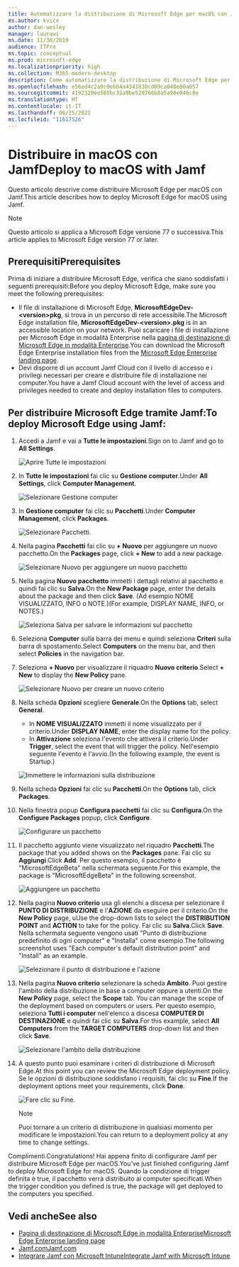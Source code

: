 ```yaml
---
title: Automatizzare la distribuzione di Microsoft Edge per macOS con Jamf
ms.author: kvice
author: dan-wesley
manager: laurawi
ms.date: 11/30/2019
audience: ITPro
ms.topic: conceptual
ms.prod: microsoft-edge
ms.localizationpriority: high
ms.collection: M365-modern-desktop
description: Come automatizzare la distribuzione di Microsoft Edge per macOS con Jamf.
ms.openlocfilehash: e56ed4c2a9c0ebb4a4341830cd09ca040e80a657
ms.sourcegitcommit: 4192328ee585bc32a9be528766b8a5a98e046c8e
ms.translationtype: HT
ms.contentlocale: it-IT
ms.lasthandoff: 06/25/2021
ms.locfileid: "11617526"
---
```

# <a name="deploy-to-macos-with-jamf"></a><span data-ttu-id="06d70-103">Distribuire in macOS con Jamf</span><span class="sxs-lookup"><span data-stu-id="06d70-103">Deploy to macOS with Jamf</span></span>

<span data-ttu-id="06d70-104">Questo articolo descrive come distribuire Microsoft Edge per macOS con Jamf.</span><span class="sxs-lookup"><span data-stu-id="06d70-104">This article describes how to deploy Microsoft Edge for macOS using Jamf.</span></span>

> [!NOTE]
> <span data-ttu-id="06d70-105">Questo articolo si applica a Microsoft Edge versione 77 o successiva.</span><span class="sxs-lookup"><span data-stu-id="06d70-105">This article applies to Microsoft Edge version 77 or later.</span></span>

## <a name="prerequisites"></a><span data-ttu-id="06d70-106">Prerequisiti</span><span class="sxs-lookup"><span data-stu-id="06d70-106">Prerequisites</span></span>

<span data-ttu-id="06d70-107">Prima di iniziare a distribuire Microsoft Edge, verifica che siano soddisfatti i seguenti prerequisiti:</span><span class="sxs-lookup"><span data-stu-id="06d70-107">Before you deploy Microsoft Edge, make sure you meet the following prerequisites:</span></span>

- <span data-ttu-id="06d70-108">Il file di installazione di Microsoft Edge, **MicrosoftEdgeDev-\<version\>pkg**, si trova in un percorso di rete accessibile.</span><span class="sxs-lookup"><span data-stu-id="06d70-108">The Microsoft Edge installation file,  **MicrosoftEdgeDev-\<version\>.pkg** is in an accessible location on your network.</span></span> <span data-ttu-id="06d70-109">Puoi scaricare i file di installazione per Microsoft Edge in modalità Enterprise nella [pagina di destinazione di Microsoft Edge in modalità Enterprise](https://aka.ms/EdgeEnterprise).</span><span class="sxs-lookup"><span data-stu-id="06d70-109">You can download the Microsoft Edge Enterprise installation files from the [Microsoft Edge Enterprise landing page](https://aka.ms/EdgeEnterprise).</span></span>
- <span data-ttu-id="06d70-110">Devi disporre di un account Jamf Cloud con il livello di accesso e i privilegi necessari per creare e distribuire file di installazione nei computer.</span><span class="sxs-lookup"><span data-stu-id="06d70-110">You have a Jamf Cloud account with the level of access and privileges needed to create and deploy installation files to computers.</span></span>

## <a name="to-deploy-microsoft-edge-using-jamf"></a><span data-ttu-id="06d70-111">Per distribuire Microsoft Edge tramite Jamf:</span><span class="sxs-lookup"><span data-stu-id="06d70-111">To deploy Microsoft Edge using Jamf:</span></span>

1. <span data-ttu-id="06d70-112">Accedi a Jamf e vai a **Tutte le impostazioni**.</span><span class="sxs-lookup"><span data-stu-id="06d70-112">Sign on to Jamf and go to **All Settings**.</span></span>

    ![Aprire Tutte le impostazioni](./media/mac-deploy/jamf-dash-main-open-settings.png)

2. <span data-ttu-id="06d70-114">In **Tutte le impostazioni** fai clic su **Gestione computer**.</span><span class="sxs-lookup"><span data-stu-id="06d70-114">Under **All Settings**, click **Computer Management**.</span></span>

    ![Selezionare Gestione computer](./media/mac-deploy/jamf-all-settings-computer-mgmt.png)

3. <span data-ttu-id="06d70-116">In **Gestione computer** fai clic su **Pacchetti**.</span><span class="sxs-lookup"><span data-stu-id="06d70-116">Under **Computer Management**, click **Packages**.</span></span>

    ![Selezionare Pacchetti.](./media/mac-deploy/jamf-all-settings-computer-mgmt-pkgs.png)

4. <span data-ttu-id="06d70-118">Nella pagina **Pacchetti** fai clic su **+ Nuovo** per aggiungere un nuovo pacchetto.</span><span class="sxs-lookup"><span data-stu-id="06d70-118">On the **Packages** page, click **+ New** to add a new package.</span></span>

    ![Selezionare Nuovo per aggiungere un nuovo pacchetto](./media/mac-deploy/jamf-all-settings-computer-mgmt-new-pkg.png)

5. <span data-ttu-id="06d70-120">Nella pagina **Nuovo pacchetto** immetti i dettagli relativi al pacchetto e quindi fai clic su **Salva**.</span><span class="sxs-lookup"><span data-stu-id="06d70-120">On the **New Package** page, enter the details about the package and then click **Save**.</span></span> <span data-ttu-id="06d70-121">(Ad esempio NOME VISUALIZZATO, INFO o NOTE.)</span><span class="sxs-lookup"><span data-stu-id="06d70-121">(For example, DISPLAY NAME, INFO, or NOTES.)</span></span>

    ![Seleziona Salva per salvare le informazioni sul pacchetto](./media/mac-deploy/jamf-all-settings-computer-mgmt-save-pkg-info.png)

6. <span data-ttu-id="06d70-123">Seleziona **Computer** sulla barra dei menu e quindi seleziona **Criteri** sulla barra di spostamento.</span><span class="sxs-lookup"><span data-stu-id="06d70-123">Select **Computers** on the menu bar, and then select **Policies** in the navigation bar.</span></span>

7. <span data-ttu-id="06d70-124">Seleziona **+ Nuovo** per visualizzare il riquadro **Nuovo criterio**.</span><span class="sxs-lookup"><span data-stu-id="06d70-124">Select **+ New** to display the **New Policy** pane.</span></span>

    ![Selezionare Nuovo per creare un nuovo criterio](./media/mac-deploy/jamf-all-settings-computer-new-policy.png)

8. <span data-ttu-id="06d70-126">Nella scheda **Opzioni** scegliere **Generale**.</span><span class="sxs-lookup"><span data-stu-id="06d70-126">On the **Options** tab, select **General**.</span></span>

    - <span data-ttu-id="06d70-127">In **NOME VISUALIZZATO** immetti il nome visualizzato per il criterio.</span><span class="sxs-lookup"><span data-stu-id="06d70-127">Under **DISPLAY NAME**, enter the display name for the policy.</span></span>
    - <span data-ttu-id="06d70-128">In **Attivazione** seleziona l'evento che attiverà il criterio.</span><span class="sxs-lookup"><span data-stu-id="06d70-128">Under **Trigger**, select the event that will trigger the policy.</span></span> <span data-ttu-id="06d70-129">Nell'esempio seguente l'evento è l'avvio.</span><span class="sxs-lookup"><span data-stu-id="06d70-129">(In the following example, the event is Startup.)</span></span>

    ![Immettere le informazioni sulla distribuzione](./media/mac-deploy/jamf-all-settings-computer-cfg-policy.png)

9. <span data-ttu-id="06d70-131">Nella scheda **Opzioni** fai clic su **Pacchetti**.</span><span class="sxs-lookup"><span data-stu-id="06d70-131">On the **Options** tab, click **Packages**.</span></span>

10. <span data-ttu-id="06d70-132">Nella finestra popup **Configura pacchetti** fai clic su **Configura**.</span><span class="sxs-lookup"><span data-stu-id="06d70-132">On the **Configure Packages** popup, click **Configure**.</span></span>

    ![Configurare un pacchetto](./media/mac-deploy/jamf-all-settings-computer-policy-pkg-configure.png)

11. <span data-ttu-id="06d70-134">Il pacchetto aggiunto viene visualizzato nel riquadro **Pacchetti**.</span><span class="sxs-lookup"><span data-stu-id="06d70-134">The package that you added shows on the **Packages** pane.</span></span> <span data-ttu-id="06d70-135">Fai clic su **Aggiungi**.</span><span class="sxs-lookup"><span data-stu-id="06d70-135">Click **Add**.</span></span> <span data-ttu-id="06d70-136">Per questo esempio, il pacchetto è "MicrosoftEdgeBeta" nella schermata seguente.</span><span class="sxs-lookup"><span data-stu-id="06d70-136">For this example, the package is "MicrosoftEdgeBeta" in the following screenshot.</span></span>

    ![Aggiungere un pacchetto](./media/mac-deploy/jamf-all-settings-computer-policy-pkg-add-beta.png)

12. <span data-ttu-id="06d70-138">Nella pagina **Nuovo criterio** usa gli elenchi a discesa per selezionare il **PUNTO DI DISTRIBUZIONE** e l'**AZIONE** da eseguire per il criterio.</span><span class="sxs-lookup"><span data-stu-id="06d70-138">On the **New Policy** page, uUse the drop-down lists to select the **DISTRIBUTION POINT** and **ACTION** to take for the policy.</span></span> <span data-ttu-id="06d70-139">Fai clic su **Salva**.</span><span class="sxs-lookup"><span data-stu-id="06d70-139">Click **Save**.</span></span> <span data-ttu-id="06d70-140">Nella schermata seguente vengono usati "Punto di distribuzione predefinito di ogni computer" e "Installa" come esempio.</span><span class="sxs-lookup"><span data-stu-id="06d70-140">The following screenshot uses "Each computer's default distribution point" and "Install" as an example.</span></span>

    ![Selezionare il punto di distribuzione e l'azione](./media/mac-deploy/jamf-all-settings-computer-mgmt-pkg-cfg-distro.png)

13. <span data-ttu-id="06d70-142">Nella pagina **Nuovo criterio** selezionare la scheda **Ambito**. Puoi gestire l'ambito della distribuzione in base a computer oppure a utenti.</span><span class="sxs-lookup"><span data-stu-id="06d70-142">On the **New Policy** page, select the **Scope** tab. You can manage the scope of the deployment based on computers or users.</span></span> <span data-ttu-id="06d70-143">Per questo esempio, seleziona **Tutti i computer** nell'elenco a discesa **COMPUTER DI DESTINAZIONE** e quindi fai clic su **Salva**.</span><span class="sxs-lookup"><span data-stu-id="06d70-143">For this example, select **All Computers** from the **TARGET COMPUTERS** drop-down list and then click **Save**.</span></span>

    ![Selezionare l'ambito della distribuzione](./media/mac-deploy/jamf-all-settings-computer-mgmt-add-target.png)

14. <span data-ttu-id="06d70-145">A questo punto puoi esaminare i criteri di distribuzione di Microsoft Edge.</span><span class="sxs-lookup"><span data-stu-id="06d70-145">At this point you can review the Microsoft Edge deployment policy.</span></span> <span data-ttu-id="06d70-146">Se le opzioni di distribuzione soddisfano i requisiti, fai clic su **Fine**.</span><span class="sxs-lookup"><span data-stu-id="06d70-146">If the deployment options meet your requirements, click **Done**.</span></span>

    ![Fare clic su Fine.](./media/mac-deploy/jamf-all-settings-computer-mgmt-finish-add-deployment.png)

    > [!NOTE]
    > <span data-ttu-id="06d70-148">Puoi tornare a un criterio di distribuzione in qualsiasi momento per modificare le impostazioni.</span><span class="sxs-lookup"><span data-stu-id="06d70-148">You can return to a deployment policy at any time to change settings.</span></span>

<span data-ttu-id="06d70-149">Complimenti.</span><span class="sxs-lookup"><span data-stu-id="06d70-149">Congratulations!</span></span> <span data-ttu-id="06d70-150">Hai appena finito di configurare Jamf per distribuire Microsoft Edge per macOS.</span><span class="sxs-lookup"><span data-stu-id="06d70-150">You’ve just finished configuring Jamf to deploy Microsoft Edge for macOS.</span></span> <span data-ttu-id="06d70-151">Quando la condizione di trigger definita è true, il pacchetto verrà distribuito ai computer specificati.</span><span class="sxs-lookup"><span data-stu-id="06d70-151">When the trigger condition you defined is true, the package will get deployed to the computers you specified.</span></span>

## <a name="see-also"></a><span data-ttu-id="06d70-152">Vedi anche</span><span class="sxs-lookup"><span data-stu-id="06d70-152">See also</span></span>

- [<span data-ttu-id="06d70-153">Pagina di destinazione di Microsoft Edge in modalità Enterprise</span><span class="sxs-lookup"><span data-stu-id="06d70-153">Microsoft Edge Enterprise landing page</span></span>](https://aka.ms/EdgeEnterprise)
- [<span data-ttu-id="06d70-154">Jamf.com</span><span class="sxs-lookup"><span data-stu-id="06d70-154">Jamf.com</span></span>](https://www.jamf.com/)
- [<span data-ttu-id="06d70-155">Integrare Jamf con Microsoft Intune</span><span class="sxs-lookup"><span data-stu-id="06d70-155">Integrate Jamf with Microsoft Intune</span></span>](/intune/conditional-access-integrate-jamf)